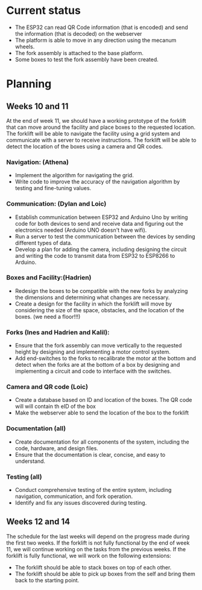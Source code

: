 # Current status
- The ESP32 can read QR Code information (that is encoded) and send the information (that is decoded) on the webserver
- The platform is able to move in any direction using the mecanum wheels.
- The fork assembly is attached to the base platform.
- Some boxes to test the fork assembly have been created.

# Planning
## Weeks 10 and 11

At the end of week 11, we should have a working prototype of the forklift that can move around the facility and place boxes to the requested location. The forklift will be able to navigate the facility using a grid system and communicate with a server to receive instructions. The forklift will be able to detect the location of the boxes using a camera and QR codes.

### Navigation: (Athena)
- Implement the algorithm for navigating the grid.
- Write code to improve the accuracy of the navigation algorithm by testing and fine-tuning values.

### Communication: (Dylan and Loic)
- Establish communication between ESP32 and Arduino Uno by writing code for both devices to send and receive data and figuring out the electronics needed (Arduino UNO doesn't have wifi).
- Run a server to test the communication between the devices by sending different types of data.
- Develop a plan for adding the camera, including designing the circuit and writing the code to transmit data from ESP32 to ESP8266 to Arduino.

### Boxes and Facility:(Hadrien)
- Redesign the boxes to be compatible with the new forks by analyzing the dimensions and determining what changes are necessary.
- Create a design for the facility in which the forklift will move by considering the size of the space, obstacles, and the location of the boxes. (we need a floor!!!)

### Forks (Ines and Hadrien and Kalil):
- Ensure that the fork assembly can move vertically to the requested height by designing and implementing a motor control system.
- Add end-switches to the forks to recalibrate the motor at the bottom and detect when the forks are at the bottom of a box by designing and implementing a circuit and code to interface with the switches.

### Camera and QR code (Loic)
- Create a database based on ID  and location of the boxes. The QR code will will contain th eID of the box
- Make the webserver able to send the location of the box to the forklift

### Documentation (all)
- Create documentation for all components of the system, including the code, hardware, and design files.
- Ensure that the documentation is clear, concise, and easy to understand.

### Testing (all)
- Conduct comprehensive testing of the entire system, including navigation, communication, and fork operation.
- Identify and fix any issues discovered during testing.

## Weeks 12 and 14

The schedule for the last weeks will depend on the progress made during the first two weeks. If the forklift is not fully functional by the end of week 11, we will continue working on the tasks from the previous weeks. If the forklift is fully functional, we will work on the following extensions:

- The forklift should be able to stack boxes on top of each other.
- The forklift should be able to pick up boxes from the self and bring them back to the starting point.